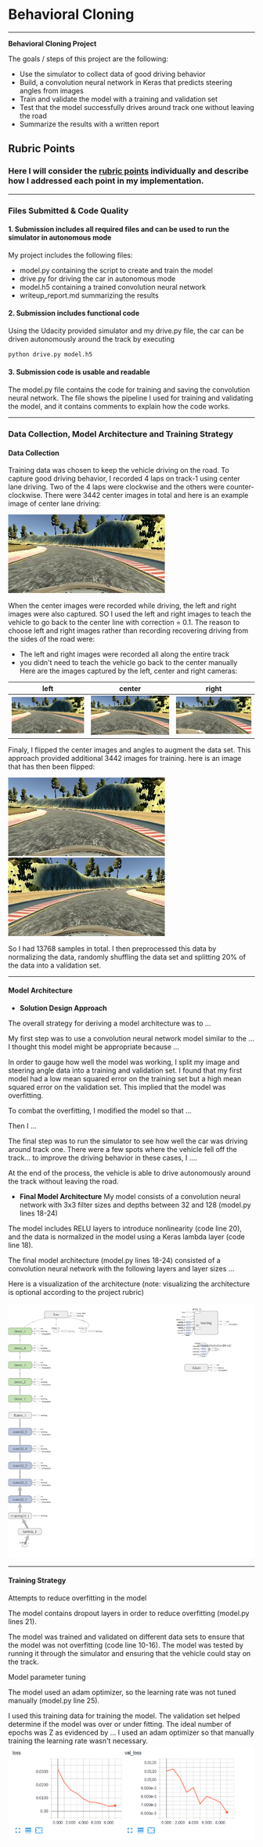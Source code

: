 # **Behavioral Cloning** 

---

**Behavioral Cloning Project**

The goals / steps of this project are the following:
* Use the simulator to collect data of good driving behavior
* Build, a convolution neural network in Keras that predicts steering angles from images
* Train and validate the model with a training and validation set
* Test that the model successfully drives around track one without leaving the road
* Summarize the results with a written report

[//]: # (Image References)

[image1]: ./images/graph_large_attrs_key=_too_large_attrs&limit_attr_size=1024&run=.png "Model Visualization"
[image2]: ./images/center.jpg "center_image"
[image3]: ./images/left.jpg "left Image"
[image4]: ./images/center.jpg "center Image"
[image5]: ./images/right.jpg "right Image"
[image6]: ./images/center.jpg "center Image"
[image7]: ./images/center_flip.jpg "center flip Image"
[image8]: ./images/train_valid_loss.png "loss"

## Rubric Points
### Here I will consider the [rubric points](https://review.udacity.com/#!/rubrics/432/view) individually and describe how I addressed each point in my implementation.  

---
### Files Submitted & Code Quality

#### 1. Submission includes all required files and can be used to run the simulator in autonomous mode

My project includes the following files:
* model.py containing the script to create and train the model
* drive.py for driving the car in autonomous mode
* model.h5 containing a trained convolution neural network
* writeup_report.md summarizing the results

#### 2. Submission includes functional code
Using the Udacity provided simulator and my drive.py file, the car can be driven autonomously around the track by executing 
```sh
python drive.py model.h5
```

#### 3. Submission code is usable and readable

The model.py file contains the code for training and saving the convolution neural network. The file shows the pipeline I used for training and validating the model, and it contains comments to explain how the code works.

---

### Data Collection, Model Architecture and Training Strategy

#### Data Collection

Training data was chosen to keep the vehicle driving on the road. To capture good driving behavior, I recorded 4 laps on track-1 using center lane driving. Two of the 4 laps were clockwise and the others were counter-clockwise. There were 3442 center images in total and here is an example image of center lane driving:

![alt text][image2]

When the center images were recorded while driving, the left and right images were also captured. SO I used the left and right images to teach the vehicle to go back to the center line with correction = 0.1. The reason to choose left and right images rather than recording recovering driving from the sides of the road were:
* The left and right images were recorded all along the entire track
* you didn't need to teach the vehicle go back to the center manually
Here are the images captured by the left, center and right cameras:

|left|center|right|
|-|-|-|
|![alt text][image3]|![alt text][image4]|![alt text][image5]|

Finaly, I flipped the center images and angles to augment the data set. This approach provided additional 3442 images for training. here is an image that has then been flipped:

![alt text][image6]
![alt text][image7]

So I had 13768 samples in total. I then preprocessed this data by normalizing the data, randomly shuffling the data set and splitting 20% of the data into a validation set. 

---

#### Model Architecture

* **Solution Design Approach**

The overall strategy for deriving a model architecture was to ...

My first step was to use a convolution neural network model similar to the ... I thought this model might be appropriate because ...

In order to gauge how well the model was working, I split my image and steering angle data into a training and validation set. I found that my first model had a low mean squared error on the training set but a high mean squared error on the validation set. This implied that the model was overfitting. 

To combat the overfitting, I modified the model so that ...

Then I ... 

The final step was to run the simulator to see how well the car was driving around track one. There were a few spots where the vehicle fell off the track... to improve the driving behavior in these cases, I ....

At the end of the process, the vehicle is able to drive autonomously around the track without leaving the road.

* **Final Model Architecture**
My model consists of a convolution neural network with 3x3 filter sizes and depths between 32 and 128 (model.py lines 18-24) 

The model includes RELU layers to introduce nonlinearity (code line 20), and the data is normalized in the model using a Keras lambda layer (code line 18). 

The final model architecture (model.py lines 18-24) consisted of a convolution neural network with the following layers and layer sizes ...

Here is a visualization of the architecture (note: visualizing the architecture is optional according to the project rubric)

![alt text][image1]



---

#### Training Strategy
Attempts to reduce overfitting in the model

The model contains dropout layers in order to reduce overfitting (model.py lines 21). 

The model was trained and validated on different data sets to ensure that the model was not overfitting (code line 10-16). The model was tested by running it through the simulator and ensuring that the vehicle could stay on the track.

Model parameter tuning

The model used an adam optimizer, so the learning rate was not tuned manually (model.py line 25).

I used this training data for training the model. The validation set helped determine if the model was over or under fitting. The ideal number of epochs was Z as evidenced by ... I used an adam optimizer so that manually training the learning rate wasn't necessary.
![alt text][image8]
